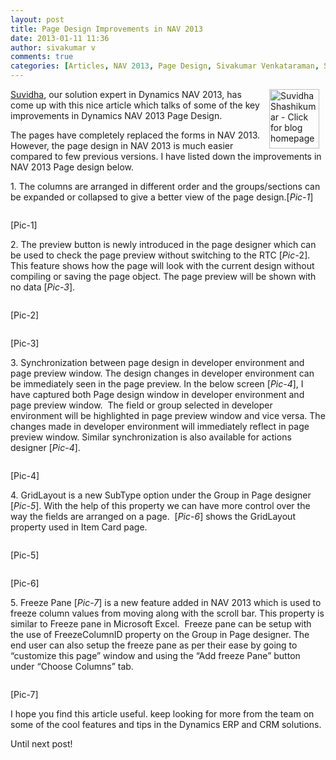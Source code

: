 ```yaml
---
layout: post
title: Page Design Improvements in NAV 2013
date: 2013-01-11 11:36
author: sivakumar v
comments: true
categories: [Articles, NAV 2013, Page Design, Sivakumar Venkataraman, Suvidha Shashikumar, Uncategorized, Whats New]
---
```

<p><a title="Suvidha" href="https://microsofttpd.github.io/about.aspx" target="_blank"><img src="https://microsofttpd.github.io/assets/1452.sshashi.jpg" original-url="https://microsofttpd.github.io/assets/1452.sshashi.jpg" alt="Suvidha Shashikumar - Click for blog homepage" width="80" height="95" align="right" border="0" hspace="10" />Suvidha</a>, our solution expert in Dynamics NAV 2013, has come up with this nice article which talks of some of the key improvements in Dynamics NAV 2013 Page Design.</p>
<p>The pages have completely replaced the forms in NAV 2013. However, the page design in NAV 2013 is much easier compared to few previous versions. I have listed down the improvements in NAV 2013 Page design below.</p>
<p>1.&nbsp;The columns are arranged in different order and the groups/sections can be expanded or collapsed to give a better view of the page design.[<em>Pic-1</em>]</p>
<p><a href="https://msdnshared.blob.core.windows.net/media/TNBlogsFS/prod.evol.blogs.technet.com/CommunityServer.Blogs.Components.WeblogFiles/00/00/00/95/09/4505.1.png" original-url="http://blogs.technet.com/cfs-file.ashx/__key/communityserver-blogs-components-weblogfiles/00-00-00-95-09/4505.1.png"><img src="https://msdnshared.blob.core.windows.net/media/TNBlogsFS/prod.evol.blogs.technet.com/CommunityServer.Blogs.Components.WeblogFiles/00/00/00/95/09/4505.1.png" original-url="http://blogs.technet.com/resized-image.ashx/__size/550x0/__key/communityserver-blogs-components-weblogfiles/00-00-00-95-09/4505.1.png" alt="" border="0" /></a></p>
<p>[Pic-1]</p>
<p>2.&nbsp;The preview button is newly introduced in the page designer which can be used to check the page preview without switching to the RTC [<em>Pic-</em>2]. This feature shows how the page will look with the current design without compiling or saving the page object. The page preview will be shown with no data [<em>Pic-3</em>].</p>
<p><a href="https://msdnshared.blob.core.windows.net/media/TNBlogsFS/prod.evol.blogs.technet.com/CommunityServer.Blogs.Components.WeblogFiles/00/00/00/95/09/2043.2.png" original-url="http://blogs.technet.com/cfs-file.ashx/__key/communityserver-blogs-components-weblogfiles/00-00-00-95-09/2043.2.png"><img src="https://msdnshared.blob.core.windows.net/media/TNBlogsFS/prod.evol.blogs.technet.com/CommunityServer.Blogs.Components.WeblogFiles/00/00/00/95/09/2043.2.png" original-url="http://blogs.technet.com/resized-image.ashx/__size/550x0/__key/communityserver-blogs-components-weblogfiles/00-00-00-95-09/2043.2.png" alt="" border="0" /></a></p>
<p>[Pic-2]</p>
<p><a href="https://msdnshared.blob.core.windows.net/media/TNBlogsFS/prod.evol.blogs.technet.com/CommunityServer.Blogs.Components.WeblogFiles/00/00/00/95/09/4744.3.png" original-url="http://blogs.technet.com/cfs-file.ashx/__key/communityserver-blogs-components-weblogfiles/00-00-00-95-09/4744.3.png"><img src="https://msdnshared.blob.core.windows.net/media/TNBlogsFS/prod.evol.blogs.technet.com/CommunityServer.Blogs.Components.WeblogFiles/00/00/00/95/09/4744.3.png" original-url="http://blogs.technet.com/resized-image.ashx/__size/550x0/__key/communityserver-blogs-components-weblogfiles/00-00-00-95-09/4744.3.png" alt="" border="0" /></a></p>
<p>[Pic-3]</p>
<p>3.&nbsp;Synchronization between page design in developer environment and page preview window. The design changes in developer environment can be immediately seen in the page preview. In the below screen [<em>Pic-4</em>], I have captured both Page design window in developer environment and page preview window.&nbsp; The field or group selected in developer environment will be highlighted in page preview window and vice versa. The changes made in developer environment will immediately reflect in page preview window. Similar synchronization is also available for actions designer [<em>Pic-4</em>].</p>
<p><a href="https://msdnshared.blob.core.windows.net/media/TNBlogsFS/prod.evol.blogs.technet.com/CommunityServer.Blogs.Components.WeblogFiles/00/00/00/95/09/7024.4.png" original-url="http://blogs.technet.com/cfs-file.ashx/__key/communityserver-blogs-components-weblogfiles/00-00-00-95-09/7024.4.png"><img src="https://msdnshared.blob.core.windows.net/media/TNBlogsFS/prod.evol.blogs.technet.com/CommunityServer.Blogs.Components.WeblogFiles/00/00/00/95/09/7024.4.png" original-url="http://blogs.technet.com/resized-image.ashx/__size/550x0/__key/communityserver-blogs-components-weblogfiles/00-00-00-95-09/7024.4.png" alt="" border="0" /></a></p>
<p>[Pic-4]</p>
<p>4.&nbsp;GridLayout is a new SubType option under the Group in Page designer [<em>Pic-5</em>]. With the help of this property we can have more control over the way the fields are arranged on a page.&nbsp; [<em>Pic-6</em>] shows the GridLayout property used in Item Card page.</p>
<p><a href="https://msdnshared.blob.core.windows.net/media/TNBlogsFS/prod.evol.blogs.technet.com/CommunityServer.Blogs.Components.WeblogFiles/00/00/00/95/09/6433.5.png" original-url="http://blogs.technet.com/cfs-file.ashx/__key/communityserver-blogs-components-weblogfiles/00-00-00-95-09/6433.5.png"><img src="https://msdnshared.blob.core.windows.net/media/TNBlogsFS/prod.evol.blogs.technet.com/CommunityServer.Blogs.Components.WeblogFiles/00/00/00/95/09/6433.5.png" original-url="http://blogs.technet.com/resized-image.ashx/__size/550x0/__key/communityserver-blogs-components-weblogfiles/00-00-00-95-09/6433.5.png" alt="" border="0" /></a></p>
<p>[Pic-5]</p>
<p><a href="https://msdnshared.blob.core.windows.net/media/TNBlogsFS/prod.evol.blogs.technet.com/CommunityServer.Blogs.Components.WeblogFiles/00/00/00/95/09/0724.6.png" original-url="http://blogs.technet.com/cfs-file.ashx/__key/communityserver-blogs-components-weblogfiles/00-00-00-95-09/0724.6.png"><img src="https://msdnshared.blob.core.windows.net/media/TNBlogsFS/prod.evol.blogs.technet.com/CommunityServer.Blogs.Components.WeblogFiles/00/00/00/95/09/0724.6.png" original-url="http://blogs.technet.com/resized-image.ashx/__size/550x0/__key/communityserver-blogs-components-weblogfiles/00-00-00-95-09/0724.6.png" alt="" border="0" /></a></p>
<p>[Pic-6]</p>
<p>5.&nbsp;Freeze Pane [<em>Pic-7</em>] is a new feature added in NAV 2013 which is used to freeze column values from moving along with the scroll bar. This property is similar to Freeze pane in Microsoft Excel.&nbsp; Freeze pane can be setup with the use of FreezeColumnID property on the Group in Page designer. The end user can also setup the freeze pane as per their ease by going to &ldquo;customize this page&rdquo; window and using the &ldquo;Add freeze Pane&rdquo; button under &ldquo;Choose Columns&rdquo; tab.</p>
<p><a href="https://msdnshared.blob.core.windows.net/media/TNBlogsFS/prod.evol.blogs.technet.com/CommunityServer.Blogs.Components.WeblogFiles/00/00/00/95/09/8345.7.png" original-url="http://blogs.technet.com/cfs-file.ashx/__key/communityserver-blogs-components-weblogfiles/00-00-00-95-09/8345.7.png"><img src="https://msdnshared.blob.core.windows.net/media/TNBlogsFS/prod.evol.blogs.technet.com/CommunityServer.Blogs.Components.WeblogFiles/00/00/00/95/09/8345.7.png" original-url="http://blogs.technet.com/resized-image.ashx/__size/550x0/__key/communityserver-blogs-components-weblogfiles/00-00-00-95-09/8345.7.png" alt="" border="0" /></a></p>
<p>[Pic-7]</p>
<p>I hope you find this article useful. keep looking for more from the team on some of the cool features and tips in the Dynamics ERP and CRM solutions.</p>
<p>Until next post!</p>
